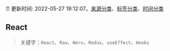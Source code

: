 :alarm_clock: 更新时间: 2022-05-27 19:12:07。[来源分类](../README.md)、[标签分类](../TAGS.md)、[时间分类](../TIMELINE.md)

## React


> 关键字：`React`、`Rax`、`Nerv`、`Redux`、`useEffect`、`Hooks`


